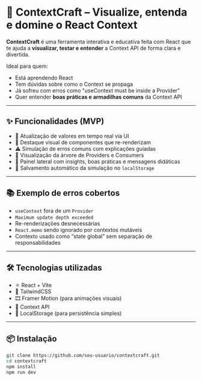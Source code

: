 # 🧠 ContextCraft – Visualize, entenda e domine o React Context

**ContextCraft** é uma ferramenta interativa e educativa feita com React que te ajuda a **visualizar, testar e entender** a Context API de forma clara e divertida.

Ideal para quem:
- Está aprendendo React
- Tem dúvidas sobre como o Context se propaga
- Já sofreu com erros como "useContext must be inside a Provider"
- Quer entender **boas práticas e armadilhas comuns** da Context API

---

## ✨ Funcionalidades (MVP)

- 🔁 Atualização de valores em tempo real via UI
- 🎯 Destaque visual de componentes que re-renderizam
- ⚠️ Simulação de erros comuns com explicações guiadas
- 🧩 Visualização da árvore de Providers e Consumers
- 💬 Painel lateral com insights, boas práticas e mensagens didáticas
- 💾 Salvamento automático da simulação no `localStorage`

---

## 📚 Exemplo de erros cobertos

- `useContext` fora de um `Provider`
- `Maximum update depth exceeded`
- Re-renderizações desnecessárias
- `React.memo` sendo ignorado por contextos mutáveis
- Contexto usado como “state global” sem separação de responsabilidades

---

## 🛠️ Tecnologias utilizadas

- ⚛️ React + Vite
- 🎨 TailwindCSS
- 🎞️ Framer Motion (para animações visuais)
- 🧪 Context API
- 💾 LocalStorage (para persistência simples)

---

## 📦 Instalação

```bash
git clone https://github.com/seu-usuario/contextcraft.git
cd contextcraft
npm install
npm run dev

